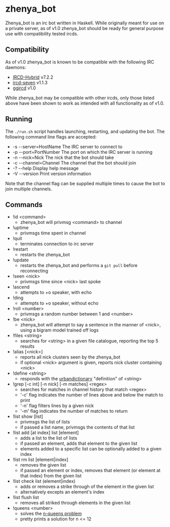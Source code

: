 zhenya\_bot
===========

Zhenya_bot is an irc bot written in Haskell. While originally meant for use on a
private server, as of v1.0 zhenya_bot should be ready for general purpose use with
compatibility tested ircds.

Compatibility
-------------

As of v1.0 zhenya_bot is known to be compatible with the following IRC daemons:
 - [IRCD-Hybrid](http://sourceforge.net/projects/ircd-hybrid/files/ircd-hybrid/) v7.2.2
 - [ircd-seven](https://dev.freenode.net/redmine/projects/ircd-seven) v1.1.3
 - [ggircd](https://github.com/fimad/ggircd) v1.0

While zhenya_bot may be compatible with other ircds, only those listed above have
been shown to work as intended with all functionality as of v1.0.

Running
-------

The `./run.sh` script handles launching, restarting, and updating the bot. The
following command line flags are accepted:

  - -s --server=HostName        The IRC server to connect to
  - -p --port=PortNumber        The port on which the IRC server is running
  - -n --nick=Nick              The nick that the bot should take
  - -c --channel=Channel        The channel that the bot should join
  - -? --help                   Display help message
  - -V --version                Print version information

Note that the channel flag can be supplied multiple times to cause the bot to
join multiple channels.

Commands
---------

   - !id \<command\>
      - zhenya_bot will privmsg \<command\> to channel
   - !uptime
      - privmsgs time spent in channel
   - !quit
      - terminates connection to irc server
   - !restart
      - restarts the zhenya_bot
   - !update
      - restarts the zhenya_bot and performs a `git pull` before reconnecting
   - !seen \<nick\>
      - privmsgs time since \<nick\> last spoke
   - !ascend
      - attempts to +o speaker, with echo
   - !ding
      - attempts to +o speaker, without echo
   - !roll \<number\> 
      - privmsgs a random number between 1 and \<number\>
   - !be \<nick\>
      - zhenya_bot will attempt to say a sentence in the manner of \<nick\>, using a bigram model trained off logs
   - !files \<string\>
      - searches for \<string\> in a given file catalogue, reporting the top 5 results
   - !alias \[\<nick\>\]
      - reports all nick clusters seen by the zhenya_bot
      - if optional \<nick\> argument is given, reports nick cluster containing \<nick\>
   - !define \<string\>
      - responds with the [urbandictionary](http://www.urbandictionary.com/) "definition" of \<string\>
   - !grep \[-c int\] \[-n nick\] \[-m matches\] \<regex\>
      - searches for matches in channel history that match \<regex\>
      - '-c' flag indicates the number of lines above and below the match to print
      - '-n' flag filters lines by a given nick
      - '-m' flag indicates the number of matches to return
   - !list show \[list\]
      - privmsgs the list of lists
      - if passed a list name, privmsgs the contents of that list
   - !list add \[at index\] list \[element\]
      - adds a list to the list of lists
      - if passed an element, adds that element to the given list
      - elements added to a specific list can be optionally added to a given index
   - !list rm list \[element|index\]
      - removes the given list
      - if passed an element or index, removes that element (or element at that index) from the given list
   - !list check list (element|index)
      - adds or removes a strike through of the element in the given list
      - alternatively excepts an element's index
   - !list flush list
      - removes all striked through elements in the given list
   - !queens \<number\>
      - solves the [n-queens problem](http://en.wikipedia.org/wiki/Eight_queens_puzzle)
      - pretty prints a solution for n <= 12


